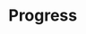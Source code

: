 <EuiPageHeader>
  <EuiPageHeaderSection>
    <EuiTitle @size="l">
      <h1>
        Progress
      </h1>
    </EuiTitle>
  </EuiPageHeaderSection>
</EuiPageHeader>